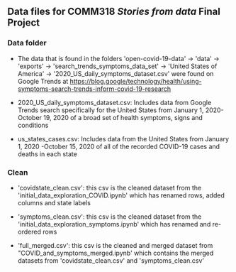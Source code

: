 ## Data files for COMM318 _Stories from data_ Final Project


### Data folder

* The data that is found in the folders 'open-covid-19-data' -> 'data' -> 'exports' -> 'search_trends_symptoms_data_set' -> 'United States of America' -> '2020_US_daily_symptoms_dataset.csv' were found on Google Trends at https://blog.google/technology/health/using-symptoms-search-trends-inform-covid-19-research

* 2020_US_daily_symptoms_dataset.csv: Includes data from Google Trends search specifically for the United States from January 1, 2020- October 19, 2020 of a broad set of health symptoms, signs and conditions

* us_states_cases.csv: Includes data from the United States from January 1, 2020 -October 15, 2020 of all of the recorded COVID-19 cases and deaths in each state

### Clean

* 'covidstate_clean.csv': this csv is the cleaned dataset from the 'initial_data_exploration_COVID.ipynb' which has renamed rows, added columns and state labels

* 'symptoms_clean.csv': this csv is the cleaned dataset from the 'initial_data_exploration_symptoms.ipynb' which has renamed and re-ordered rows 

* 'full_merged.csv': this csv is the cleaned and merged dataset from "COVID_and_symptoms_merged.ipynb' which contains the merged datasets from 'covidstate_clean.csv' and 'symptoms_clean.csv'